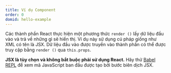 ```yaml
---
title: Ví dụ Component
order: 0
domid: hello-example
---
```


Các thành phần React thực hiện một phương thức `render ()` lấy dữ liệu đầu vào và trả về những gì sẽ hiển thị. Ví dụ này sử dụng cú pháp giống như XML có tên là JSX. Dữ liệu đầu vào được truyền vào thành phần có thể được truy cập bằng `render ()` qua `this.props`.

**JSX là tùy chọn và không bắt buộc phải sử dụng React.** Hãy thử [Babel REPL](babel://es5-syntax-example) để xem mã JavaScript ban đầu được tạo bởi bước biên dịch JSX.
